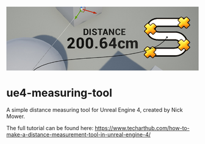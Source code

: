 ![](measuring-tool-large.jpg)
# ue4-measuring-tool
A simple distance measuring tool for Unreal Engine 4, created by Nick Mower.

The full tutorial can be found here: https://www.techarthub.com/how-to-make-a-distance-measurement-tool-in-unreal-engine-4/
